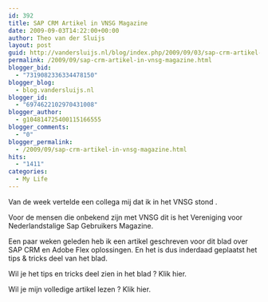 ```yaml
---
id: 392
title: SAP CRM Artikel in VNSG Magazine
date: 2009-09-03T14:22:00+00:00
author: Theo van der Sluijs
layout: post
guid: http://vandersluijs.nl/blog/index.php/2009/09/03/sap-crm-artikel-in-vnsg-magazine/
permalink: /2009/09/sap-crm-artikel-in-vnsg-magazine.html
blogger_bid:
  - "7319082336334478150"
blogger_blog:
  - blog.vandersluijs.nl
blogger_id:
  - "6974622102970431008"
blogger_author:
  - g104814725400115166555
blogger_comments:
  - "0"
blogger_permalink:
  - /2009/09/sap-crm-artikel-in-vnsg-magazine.html
hits:
  - "1411"
categories:
  - My Life
---
```

Van de week vertelde een collega mij dat ik in het VNSG stond .

Voor de mensen die onbekend zijn met VNSG dit is het Vereniging voor Nederlandstalige Sap Gebruikers Magazine.

Een paar weken geleden heb ik een artikel geschreven voor dit blad over SAP CRM en Adobe Flex oplossingen. En het is dus inderdaad geplaatst het tips & tricks deel van het blad.

Wil je het tips en tricks deel zien in het blad ? Klik hier.

Wil je mijn volledige artikel lezen ? Klik hier.